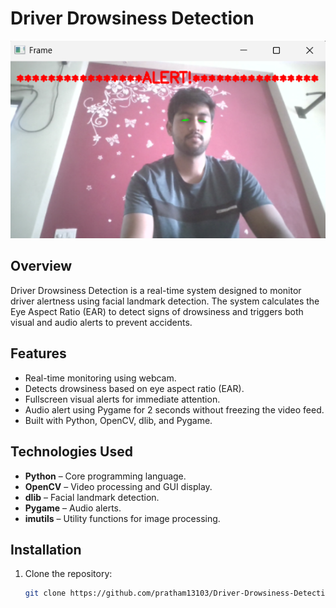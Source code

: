 # Driver Drowsiness Detection

![Drowsiness Detection](Drowsiness.png)

## Overview
Driver Drowsiness Detection is a real-time system designed to monitor driver alertness using facial landmark detection. The system calculates the Eye Aspect Ratio (EAR) to detect signs of drowsiness and triggers both visual and audio alerts to prevent accidents.

## Features
- Real-time monitoring using webcam.
- Detects drowsiness based on eye aspect ratio (EAR).
- Fullscreen visual alerts for immediate attention.
- Audio alert using Pygame for 2 seconds without freezing the video feed.
- Built with Python, OpenCV, dlib, and Pygame.

## Technologies Used
- **Python** – Core programming language.
- **OpenCV** – Video processing and GUI display.
- **dlib** – Facial landmark detection.
- **Pygame** – Audio alerts.
- **imutils** – Utility functions for image processing.

## Installation
1. Clone the repository:
   ```bash
   git clone https://github.com/pratham13103/Driver-Drowsiness-Detection.git
